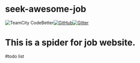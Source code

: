 # seek-awesome-job

![TeamCity CodeBetter](https://img.shields.io/teamcity/codebetter/bt428.svg)[![GitHub](https://img.shields.io/github/license/mashape/apistatus.svg)](https://github.com/innnk/seek-awesome-job/blob/master/LICENSE)[![Gitter](https://img.shields.io/gitter/room/nwjs/nw.js.svg)](https://gitter.im/innnk/spider)

# This is a spider for job website.

#todo list